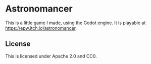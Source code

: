 # Astronomancer

This is a little game I made, using the Godot engine. It is playable
at https://epw.itch.io/astronomancer.

## License

This is licensed under Apache 2.0 and CC0.

